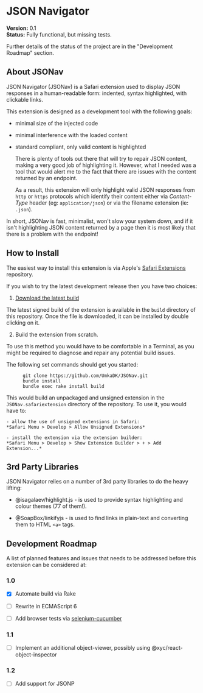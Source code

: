 JSON Navigator
==============

**Version:** 0.1  
**Status:** Fully functional, but missing tests.

Further details of the status of the project are in the "Development Roadmap" section.

About JSONav
------------

JSON Navigator (JSONav) is a Safari extension used to display JSON responses in a human-readable form: indented, syntax highlighted, with clickable links.

This extension is designed as a development tool with the following goals:

  - minimal size of the injected code
  - minimal interference with the loaded content
  - standard compliant, only valid content is highlighted

    There is plenty of tools out there that will try to repair JSON content, making a very good job of highlighting it. However, what I needed was a tool that would alert me to the fact that there are issues with the content returned by an endpoint.

    As a result, this extension will only highlight valid JSON responses from `http` or `https` protocols which identify their content either via *Content-Type* header (eg: `application/json`) or via the filename extension (ie: `.json`).

In short, JSONav is fast, minimalist, won't slow your system down, and if it isn't highlighting JSON content returned by a page then it is most likely that there is a problem with the endpoint!

How to Install
--------------

The easiest way to install this extension is via Apple's [Safari Extensions][safari_ext] repository.

If you wish to try the latest development release then you have two choices:

  1. [Download the latest build][github_ext]

  The latest signed build of the extension is available in the `build` directory of this repository. Once the file is downloaded, it can be installed by double clicking on it.

  2. Build the extension from scratch.

  To use this method you would have to be comfortable in a Terminal, as you might be required to diagnose and repair any potential build issues.

  The following set commands should get you started:

          git clone https://github.com/UmkaDK/JSONav.git
          bundle install
          bundle exec rake install build

  This would build an unpackaged and unsigned extension in the `JSONav.safariextension` directory of the repository. To use it, you would have to:

    - allow the use of unsigned extensions in Safari:  
    *Safari Menu > Develop > Allow Unsigned Extensions*

    - install the extension via the extension builder:  
    *Safari Menu > Develop > Show Extension Builder > + > Add Extension...*

3rd Party Libraries
-------------------

JSON Navigator relies on a number of 3rd party libraries to do the heavy lifting:

  - @isagalaev/highlight.js - is used to provide syntax highlighting and colour themes (77 of them!).

  - @SoapBox/linkifyjs - is used to find links in plain-text and converting them to HTML `<a>` tags.

Development Roadmap
-------------------

A list of planned features and issues that needs to be addressed before this extension can be considered at:

### 1.0

- [x] Automate build via Rake

- [ ] Rewrite in ECMAScript 6

- [ ] Add browser tests via [selenium-cucumber](https://seleniumcucumber.info)

### 1.1

- [ ] Implement an additional object-viewer, possibly using @xyc/react-object-inspector

### 1.2

- [ ] Add support for JSONP


[safari_ext]: #
[github_ext]: #

